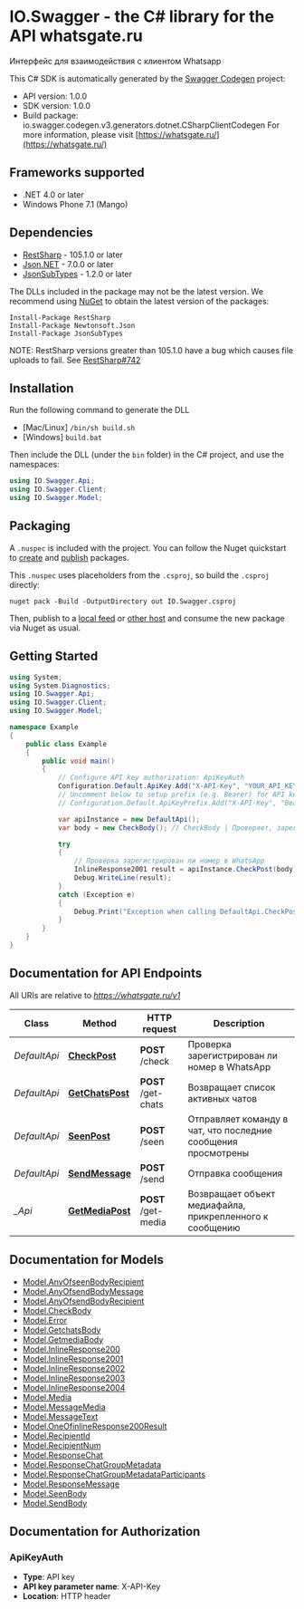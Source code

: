 # IO.Swagger - the C# library for the API whatsgate.ru

Интерфейс для взаимодействия с клиентом Whatsapp

This C# SDK is automatically generated by the [Swagger Codegen](https://github.com/swagger-api/swagger-codegen) project:

- API version: 1.0.0
- SDK version: 1.0.0
- Build package: io.swagger.codegen.v3.generators.dotnet.CSharpClientCodegen
    For more information, please visit [https://whatsgate.ru/](https://whatsgate.ru/)

<a name="frameworks-supported"></a>
## Frameworks supported
- .NET 4.0 or later
- Windows Phone 7.1 (Mango)

<a name="dependencies"></a>
## Dependencies
- [RestSharp](https://www.nuget.org/packages/RestSharp) - 105.1.0 or later
- [Json.NET](https://www.nuget.org/packages/Newtonsoft.Json/) - 7.0.0 or later
- [JsonSubTypes](https://www.nuget.org/packages/JsonSubTypes/) - 1.2.0 or later

The DLLs included in the package may not be the latest version. We recommend using [NuGet](https://docs.nuget.org/consume/installing-nuget) to obtain the latest version of the packages:
```
Install-Package RestSharp
Install-Package Newtonsoft.Json
Install-Package JsonSubTypes
```

NOTE: RestSharp versions greater than 105.1.0 have a bug which causes file uploads to fail. See [RestSharp#742](https://github.com/restsharp/RestSharp/issues/742)

<a name="installation"></a>
## Installation
Run the following command to generate the DLL
- [Mac/Linux] `/bin/sh build.sh`
- [Windows] `build.bat`

Then include the DLL (under the `bin` folder) in the C# project, and use the namespaces:
```csharp
using IO.Swagger.Api;
using IO.Swagger.Client;
using IO.Swagger.Model;
```
<a name="packaging"></a>
## Packaging

A `.nuspec` is included with the project. You can follow the Nuget quickstart to [create](https://docs.microsoft.com/en-us/nuget/quickstart/create-and-publish-a-package#create-the-package) and [publish](https://docs.microsoft.com/en-us/nuget/quickstart/create-and-publish-a-package#publish-the-package) packages.

This `.nuspec` uses placeholders from the `.csproj`, so build the `.csproj` directly:

```
nuget pack -Build -OutputDirectory out IO.Swagger.csproj
```

Then, publish to a [local feed](https://docs.microsoft.com/en-us/nuget/hosting-packages/local-feeds) or [other host](https://docs.microsoft.com/en-us/nuget/hosting-packages/overview) and consume the new package via Nuget as usual.

<a name="getting-started"></a>
## Getting Started

```csharp
using System;
using System.Diagnostics;
using IO.Swagger.Api;
using IO.Swagger.Client;
using IO.Swagger.Model;

namespace Example
{
    public class Example
    {
        public void main()
        {
            // Configure API key authorization: ApiKeyAuth
            Configuration.Default.ApiKey.Add("X-API-Key", "YOUR_API_KEY");
            // Uncomment below to setup prefix (e.g. Bearer) for API key, if needed
            // Configuration.Default.ApiKeyPrefix.Add("X-API-Key", "Bearer");

            var apiInstance = new DefaultApi();
            var body = new CheckBody(); // CheckBody | Проверяет, зарегистрирован ли указанный номер в WhatsApp. Номер указывается в формате только цифр, например 79999999999

            try
            {
                // Проверка зарегистрирован ли номер в WhatsApp
                InlineResponse2001 result = apiInstance.CheckPost(body);
                Debug.WriteLine(result);
            }
            catch (Exception e)
            {
                Debug.Print("Exception when calling DefaultApi.CheckPost: " + e.Message );
            }
        }
    }
}
```

<a name="documentation-for-api-endpoints"></a>
## Documentation for API Endpoints

All URIs are relative to *https://whatsgate.ru/v1*

Class | Method | HTTP request | Description
------------ | ------------- | ------------- | -------------
*DefaultApi* | [**CheckPost**](docs/DefaultApi.md#checkpost) | **POST** /check | Проверка зарегистрирован ли номер в WhatsApp
*DefaultApi* | [**GetChatsPost**](docs/DefaultApi.md#getchatspost) | **POST** /get-chats | Возвращает список активных чатов
*DefaultApi* | [**SeenPost**](docs/DefaultApi.md#seenpost) | **POST** /seen | Отправляет команду в чат, что последние сообщения просмотрены
*DefaultApi* | [**SendMessage**](docs/DefaultApi.md#sendmessage) | **POST** /send | Отправка сообщения
*_Api* | [**GetMediaPost**](docs/_Api.md#getmediapost) | **POST** /get-media | Возвращает объект медиафайла, прикрепленного к сообщению

<a name="documentation-for-models"></a>
## Documentation for Models

 - [Model.AnyOfseenBodyRecipient](docs/AnyOfseenBodyRecipient.md)
 - [Model.AnyOfsendBodyMessage](docs/AnyOfsendBodyMessage.md)
 - [Model.AnyOfsendBodyRecipient](docs/AnyOfsendBodyRecipient.md)
 - [Model.CheckBody](docs/CheckBody.md)
 - [Model.Error](docs/Error.md)
 - [Model.GetchatsBody](docs/GetchatsBody.md)
 - [Model.GetmediaBody](docs/GetmediaBody.md)
 - [Model.InlineResponse200](docs/InlineResponse200.md)
 - [Model.InlineResponse2001](docs/InlineResponse2001.md)
 - [Model.InlineResponse2002](docs/InlineResponse2002.md)
 - [Model.InlineResponse2003](docs/InlineResponse2003.md)
 - [Model.InlineResponse2004](docs/InlineResponse2004.md)
 - [Model.Media](docs/Media.md)
 - [Model.MessageMedia](docs/MessageMedia.md)
 - [Model.MessageText](docs/MessageText.md)
 - [Model.OneOfinlineResponse200Result](docs/OneOfinlineResponse200Result.md)
 - [Model.RecipientId](docs/RecipientId.md)
 - [Model.RecipientNum](docs/RecipientNum.md)
 - [Model.ResponseChat](docs/ResponseChat.md)
 - [Model.ResponseChatGroupMetadata](docs/ResponseChatGroupMetadata.md)
 - [Model.ResponseChatGroupMetadataParticipants](docs/ResponseChatGroupMetadataParticipants.md)
 - [Model.ResponseMessage](docs/ResponseMessage.md)
 - [Model.SeenBody](docs/SeenBody.md)
 - [Model.SendBody](docs/SendBody.md)

<a name="documentation-for-authorization"></a>
## Documentation for Authorization

<a name="ApiKeyAuth"></a>
### ApiKeyAuth

- **Type**: API key
- **API key parameter name**: X-API-Key
- **Location**: HTTP header

